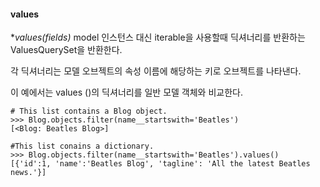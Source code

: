 #### values
**values(*fields)**
model 인스턴스 대신 iterable을 사용할때 딕셔너리를 반환하는 ValuesQuerySet을 반환한다.

각 딕셔너리는 모델 오브젝트의 속성 이름에 해당하는 키로 오브젝트를 나타낸다.

이 예에서는 values ​​()의 딕셔너리를 일반 모델 객체와 비교한다.

```
# This list contains a Blog object.
>>> Blog.objects.filter(name__startswith='Beatles')
[<Blog: Beatles Blog>]

#This list conains a dictionary.
>>> Blog.objects.filter(name__startswith='Beatles').values()
[{'id':1, 'name':'Beatles Blog', 'tagline': 'All the latest Beatles news.'}]
```


